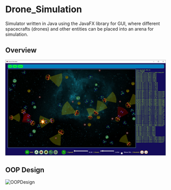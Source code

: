 # Drone_Simulation
Simulator written in Java using the JavaFX library for GUI, where different spacecrafts (drones) and other entities can be placed into an arena for simulation.

## Overview   
![Overview](./Overview.png)   

## OOP Design   
![OOPDesign]("./OOPDesign.jpg")  